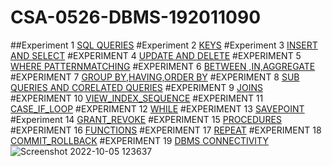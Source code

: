 # CSA-0526-DBMS-192011090
##Experiment 1
[SQL QUERIES](https://github.com/Gowtham152003/CSA-0526-DBMS-192011090/blob/main/EXP%201%20DBMS.txt)
#Experiment 2
[KEYS](https://github.com/Gowtham152003/CSA-0526-DBMS-192011090/blob/main/EXP%202%20DBMS.txt)
#Experiment 3
[INSERT AND SELECT](https://github.com/Gowtham152003/CSA-0526-DBMS-192011090/blob/main/EXP%203%20DBMS.txt)
#EXPERIMENT 4
[UPDATE AND DELETE](https://github.com/Gowtham152003/CSA-0526-DBMS-192011090/blob/main/EXP%204%20DBMS.txt)
#EXPERIMENT 5
[WHERE PATTERNMATCHING](https://github.com/Gowtham152003/CSA-0526-DBMS-192011090/blob/main/EXP%205%20DBMS.txt)
#EXPERIMENT 6
[BETWEEN ,IN,AGGREGATE](https://github.com/Gowtham152003/CSA-0526-DBMS-192011090/blob/main/EXP%206%20DBMS.txt)
#EXPERIMENT 7
[GROUP BY,HAVING,ORDER BY](https://github.com/Gowtham152003/CSA-0526-DBMS-192011090/blob/main/EXP%207%20DBMS.txt)
#EXPERIMENT 8
[SUB QUERIES AND CORELATED QUERIES](https://github.com/Gowtham152003/CSA-0526-DBMS-192011090/blob/main/EXP%208%20DBMS.txt)
#EXPERIMENT 9
[JOINS](https://github.com/Gowtham152003/CSA-0526-DBMS-192011090/blob/main/EXP%209%20DBMS.txt)
#EXPERIMENT 10
[VIEW_INDEX_SEQUENCE](https://github.com/Gowtham152003/CSA-0526-DBMS-192011090/blob/main/EXP%2010%20DBMS.txt)
#EXPERIMENT 11
[CASE_IF_LOOP](https://github.com/Gowtham152003/CSA-0526-DBMS-192011090/blob/main/EXP%2011%20DBMS.txt)
#EXPERIMENT 12
[WHILE](https://github.com/Gowtham152003/CSA-0526-DBMS-192011090/blob/main/EXP%2012%20DBMS.txt)
#EXPERIMENT 13
[SAVEPOINT](https://github.com/Gowtham152003/CSA-0526-DBMS-192011090/blob/main/EXP%2013%20DBMS.txt)
#Experiment 14
[GRANT_REVOKE](https://github.com/Gowtham152003/CSA-0526-DBMS-192011090/blob/main/EXP%2014%20DBMS.txt)
#EXPERIMENT 15
[PROCEDURES](https://github.com/Gowtham152003/CSA-0526-DBMS-192011090/blob/main/EXP%2015%20DBMS.txt)
#EXPERIMENT 16
[FUNCTIONS](https://github.com/Gowtham152003/CSA-0526-DBMS-192011090/blob/main/EXP%2016%20DBMS.txt)
#EXPERIMENT 17
[REPEAT](https://github.com/Gowtham152003/CSA-0526-DBMS-192011090/blob/main/EXP%2017%20DBMS.txt)
#EXPERIMENT 18
[COMMIT_ROLLBACK](https://github.com/Gowtham152003/CSA-0526-DBMS-192011090/blob/main/EXP%2018%20DBMS.txt)
#EXPERIMENT 19
[DBMS CONNECTIVITY](https://github.com/Gowtham152003/CSA-0526-DBMS-192011090/blob/main/EXP%2019%20DBMS.txt)
![Screenshot 2022-10-05 123637](https://user-images.githubusercontent.com/112604105/194001203-fc66db50-d7fc-41d9-ba18-6082616fa7a3.png)


